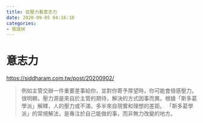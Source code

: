 ```yaml
---
title: 從壓力看意志力
date: 2020-09-05 04:16:10
categories: 
- 我就吠
---
```


# 意志力

https://siddharam.com.tw/post/20200902/

> 例如主管交辦一件重要差事給你，並對你寄予厚望時，你可能會倍感壓力。
> 很明顯，壓力源是來自於主管的期待，解決的方式因事而異。根據「斯多葛學派」解釋，人的壓力或不滿，多半來自現實和理想的差距。
> 「斯多葛學派」的常規解法，是專注於自己能做的事，而非無力改變的地方。